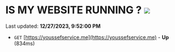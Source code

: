 # IS MY WEBSITE RUNNING ? [![](https://img.shields.io/static/v1?label=Sponsor&message=%E2%9D%A4&logo=GitHub&color=%23fe8e86)](https://github.com/sponsors/<username>)

Last updated: **12/27/2023, 9:52:00 PM**

- `GET` [https://youssefservice.me](https://youssefservice.me) - **Up** (834ms)
